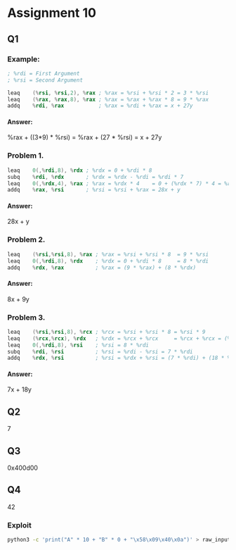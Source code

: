# Assignment 10

## Q1
### Example:
```asm
; %rdi = First Argument
; %rsi = Second Argument

leaq    (%rsi, %rsi,2), %rax ; %rax = %rsi + %rsi * 2 = 3 * %rsi
leaq    (%rax, %rax,8), %rax ; %rax = %rax + %rax * 8 = 9 * %rax
addq    %rdi, %rax           ; %rax = %rdi + %rax = x + 27y
```
#### Answer:
%rax + ((3*9) * %rsi) =  %rax + (27 * %rsi)
= x + 27y

### Problem 1.
```asm
leaq    0(,%rdi,8), %rdx ; %rdx = 0 + %rdi * 8
subq    %rdi, %rdx       ; %rdx = %rdx - %rdi = %rdi * 7
leaq    0(,%rdx,4), %rax ; %rax = %rdx * 4    = 0 + (%rdx * 7) * 4 = %rdx  * 28
addq    %rax, %rsi       ; %rsi = %rsi + %rax = 28x + y
```
#### Answer:
28x + y

### Problem 2.
```asm
leaq    (%rsi,%rsi,8), %rax ; %rax = %rsi + %rsi * 8  = 9 * %rsi
leaq    0(,%rdi,8), %rdx    ; %rdx = 0 + %rdi * 8     = 8 * %rdi
addq    %rdx, %rax          ; %rax = (9 * %rax) + (8 * %rdx)
```

#### Answer:
8x + 9y

### Problem 3.
```asm
leaq    (%rsi,%rsi,8), %rcx ; %rcx = %rsi + %rsi * 8 = %rsi * 9
leaq    (%rcx,%rcx), %rdx   ; %rdx = %rcx + %rcx     = %rcx + %rcx = (%rsi * 9) + (%rsi * 9) = (%rsi * 18)
leaq    0(,%rdi,8), %rsi    ; %rsi = 8 * %rdi        
subq    %rdi, %rsi          ; %rsi = %rdi - %rsi = 7 * %rdi
addq    %rdx, %rsi          ; %rsi = %rdx + %rsi = (7 * %rdi) + (18 * %rsi)
```
#### Answer:

7x + 18y


## Q2
7

## Q3
0x400d00

## Q4
42


### Exploit
```bash
python3 -c 'print("A" * 10 + "B" * 0 + "\x58\x09\x40\x0a")' > raw_input.txt
```
